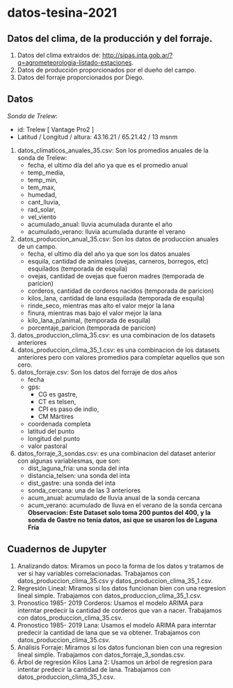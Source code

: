 # datos-tesina-2021
## Datos del clima, de la producción y del forraje.

1. Datos del clima extraidos de: http://sipas.inta.gob.ar/?q=agrometeorologia-listado-estaciones. 
2. Datos de producción proporcionados por el dueño del campo.
3. Datos del forraje proporcionados por Diego.


## Datos

*Sonda de Trelew*:
- id: Trelew [ Vantage Pro2 ] 
- Latitud / Longitud / altura:	43.16.21 / 65.21.42 / 13 msnm

1. datos_climaticos_anuales_35.csv: Son los promedios anuales de la sonda de Trelew:
    - fecha, el ultimo día del año ya que es el promedio anual
    - temp_media,
    - temp_min,
    - tem_max,
    - humedad,
    - cant_lluvia,
    - rad_solar,
    - vel_viento 
    - acumulado_anual: lluvia acumulada durante el año
    - acumulado_verano: lluvia acumulada durante el verano
2. datos_produccion_anual_35.csv: Son los datos de produccion anuales de un campo.
    - fecha, el ultimo día del año ya que son los datos anuales
    - esquila, cantidad de animales (ovejas, carneros, borregos, etc) esquilados (temporada de esquila)
    - ovejas, cantidad de ovejas que fueron madres (temporada de paricion)
    - corderos, cantidad de corderos nacidos (temporada de paricion)
    - kilos_lana, cantidad de lana esquilada (temporada de esquila)
    - rinde_seco, mientras mas alto el valor mejor la lana
    - finura, mientras mas bajo el valor mejor la lana
    - kilo_lana_p/animal, (temporada de esquila)
    - porcentaje_paricion (temporada de paricion)
3. datos_produccion_clima_35.csv: es una combinacion de los datasets anteriores
3. datos_produccion_clima_35_1.csv: es una combinacion de los datasets anteriores pero con valores promedios para completar aquellos que son cero.
4. datos_forraje.csv: Son los datos del forraje de dos años
    - fecha
    - gps:
        - CG es gastre, 
        - CT es telsen, 
        - CPI es paso de indio, 
        - CM Mártires
    - coordenada completa
    - latitud del punto
    - longitud del punto
    - valor pastoral
5. datos_forraje_3_sondas.csv: es una combinacion del dataset anterior con algunas variablesmas, que son:
    - dist_laguna_fría: una sonda del inta
    - distancia_telsen: una sonda del inta
    - dist_gastre: una sonda del inta
    - sonda_cercana: una de las 3 anteriores
    - acum_anual: acumulado de lluvia anual de la sonda cercana
    - acum_verano: acumulado de lluva en el verano de la sonda cercana
**Observacion: Este Dataset solo toma 200 puntos del 400, y la sonda de Gastre no tenia datos, asi que se usaron los de Laguna Fría**

## Cuadernos de Jupyter

1. Analizando datos: Miramos un poco la forma de los datos y tratamos de ver si hay variables correlacionadas. Trabajamos con datos_produccion_clima_35.csv y datos_produccion_clima_35_1.csv.
2. Regresión Lineal: Miramos si los datos funcionan bien con una regresion lineal simple. Trabajamos con datos_produccion_clima_35_1.csv.
3. Pronostico 1985- 2019 Corderos: Usamos el modelo ARIMA para interntar predecir la cantidad de corderos que van a nacer. Trabajamos con datos_produccion_clima_35.csv.
4. Pronostico 1985- 2019 Lana: Usamos el modelo ARIMA para interntar predecir la cantidad de lana que se va obtener. Trabajamos con datos_produccion_clima_35.csv.
5. Análisis Forraje: Miramos si los datos funcionan bien con una regresion lineal simṕle. Trabajamos con datos_forraje_3_sondas.csv.
6. Árbol de regresión Kilos Lana 2: Usamos un árbol de regresion para intentar predecir la cantidad de lana. Trabajamos con datos_produccion_clima_35_1.csv.